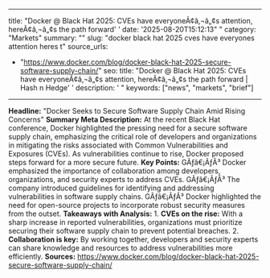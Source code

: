 ﻿---

title: "Docker @ Black Hat 2025: CVEs have everyoneÃ¢â‚¬â„¢s attention, hereÃ¢â‚¬â„¢s the path forward''
date: '2025-08-20T15:12:13""
category: "Markets"
summary: ""
slug: "docker  black hat 2025 cves have everyones attention heres t"
source_urls:
  - "https://www.docker.com/blog/docker-black-hat-2025-secure-software-supply-chain/"
seo:
  title: "Docker @ Black Hat 2025: CVEs have everyoneÃ¢â‚¬â„¢s attention, hereÃ¢â‚¬â„¢s the path forward | Hash n Hedge''
  description: '"
  keywords: ["news", "markets", "brief"]

---
**Headline:** "Docker Seeks to Secure Software Supply Chain Amid Rising Concerns"  **Summary Meta Description:**  At the recent Black Hat conference, Docker highlighted the pressing need for a secure software supply chain, emphasizing the critical role of developers and organizations in mitigating the risks associated with Common Vulnerabilities and Exposures (CVEs). As vulnerabilities continue to rise, Docker proposed steps forward for a more secure future.  **Key Points:**  GÃƒâ€¡ÃƒÂ³ Docker emphasized the importance of collaboration among developers, organizations, and security experts to address CVEs. GÃƒâ€¡ÃƒÂ³ The company introduced guidelines for identifying and addressing vulnerabilities in software supply chains. GÃƒâ€¡ÃƒÂ³ Docker highlighted the need for open-source projects to incorporate robust security measures from the outset.  **Takeaways with Analysis:**  1. **CVEs on the rise:** With a sharp increase in reported vulnerabilities, organizations must prioritize securing their software supply chain to prevent potential breaches. 2. **Collaboration is key:** By working together, developers and security experts can share knowledge and resources to address vulnerabilities more efficiently.  **Sources:** https://www.docker.com/blog/docker-black-hat-2025-secure-software-supply-chain/ 
